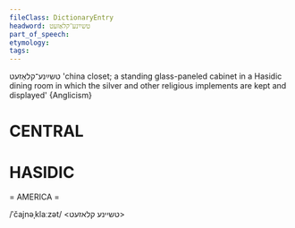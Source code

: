 ```yaml
---
fileClass: DictionaryEntry
headword: טשײַנע־קלאַזעט
part_of_speech: 
etymology: 
tags: 
---
```

טשײַנע־קלאַזעט
'china closet; a standing glass-paneled cabinet in a Hasidic dining room in which the silver and other religious implements are kept and displayed'
{Anglicism}

CENTRAL
========

HASIDIC
=======
= AMERICA = 

/ˈčajnəˌklaːzət/ <טשיינע קלאזעט>